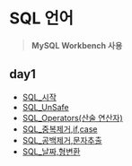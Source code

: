 # SQL 언어

> #### MySQL Workbench 사용

## day1
* [SQL_시작](https://github.com/Sehun-github/KFO.BigData_Analysis/tree/main/SQL/File/SQL_시작.sql)
* [SQL_UnSafe](https://github.com/Sehun-github/KFO.BigData_Analysis/tree/main/SQL/File/SQL_UnSafe.sql)
* [SQL_Operators(산술 연산자)](https://github.com/Sehun-github/KFO.BigData_Analysis/tree/main/SQL/File/SQL_Operators(산술연산자).sql)
* [SQL_중복제거,if,case](https://github.com/Sehun-github/KFO.BigData_Analysis/tree/main/SQL/File/SQL_중복제거,if,case.sql)
* [SQL_공백제거,문자추출](https://github.com/Sehun-github/KFO.BigData_Analysis/tree/main/SQL/File/SQL_공백제거,문자추출.sql)
* [SQL_날짜,형변환](https://github.com/Sehun-github/KFO.BigData_Analysis/tree/main/SQL/File/SQL_날짜,형변환.sql)
